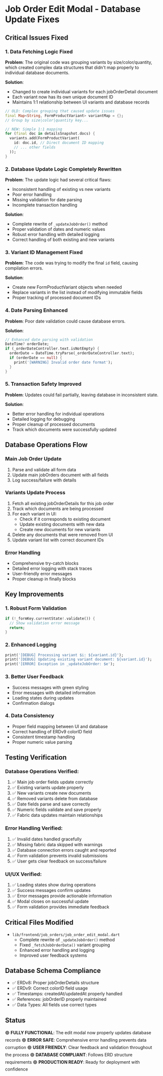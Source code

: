# Job Order Edit Modal - Database Update Fixes

## Critical Issues Fixed

### 1. **Data Fetching Logic Fixed**
**Problem**: The original code was grouping variants by size/color/quantity, which created complex data structures that didn't map properly to individual database documents.

**Solution**: 
- Changed to create individual variants for each jobOrderDetail document
- Each variant now has its own unique document ID
- Maintains 1:1 relationship between UI variants and database records

```dart
// OLD: Complex grouping that caused update issues
final Map<String, FormProductVariant> variantMap = {};
// Group by size|color|quantity key...

// NEW: Simple 1:1 mapping
for (final doc in detailsSnapshot.docs) {
  variants.add(FormProductVariant(
    id: doc.id, // Direct document ID mapping
    // ... other fields
  ));
}
```

### 2. **Database Update Logic Completely Rewritten**
**Problem**: The update logic had several critical flaws:
- Inconsistent handling of existing vs new variants
- Poor error handling
- Missing validation for date parsing
- Incomplete transaction handling

**Solution**: 
- Complete rewrite of `_updateJobOrder()` method
- Proper validation of dates and numeric values
- Robust error handling with detailed logging
- Correct handling of both existing and new variants

### 3. **Variant ID Management Fixed**
**Problem**: The code was trying to modify the final `id` field, causing compilation errors.

**Solution**: 
- Create new FormProductVariant objects when needed
- Replace variants in the list instead of modifying immutable fields
- Proper tracking of processed document IDs

### 4. **Date Parsing Enhanced**
**Problem**: Poor date validation could cause database errors.

**Solution**: 
```dart
// Enhanced date parsing with validation
DateTime? orderDate;
if (_orderDateController.text.isNotEmpty) {
  orderDate = DateTime.tryParse(_orderDateController.text);
  if (orderDate == null) {
    print('[WARNING] Invalid order date format');
  }
}
```

### 5. **Transaction Safety Improved**
**Problem**: Updates could fail partially, leaving database in inconsistent state.

**Solution**: 
- Better error handling for individual operations
- Detailed logging for debugging
- Proper cleanup of processed documents
- Track which documents were successfully updated

## Database Operations Flow

### Main Job Order Update
1. Parse and validate all form data
2. Update main jobOrders document with all fields
3. Log success/failure with details

### Variants Update Process
1. Fetch all existing jobOrderDetails for this job order
2. Track which documents are being processed
3. For each variant in UI:
   - Check if it corresponds to existing document
   - Update existing documents with new data
   - Create new documents for new variants
4. Delete any documents that were removed from UI
5. Update variant list with correct document IDs

### Error Handling
- Comprehensive try-catch blocks
- Detailed error logging with stack traces
- User-friendly error messages
- Proper cleanup in finally blocks

## Key Improvements

### 1. **Robust Form Validation**
```dart
if (!_formKey.currentState!.validate()) {
  // Show validation error message
  return;
}
```

### 2. **Enhanced Logging**
```dart
print('[DEBUG] Processing variant $i: ${variant.id}');
print('[DEBUG] Updating existing variant document: ${variant.id}');
print('[ERROR] Exception in _updateJobOrder: $e');
```

### 3. **Better User Feedback**
- Success messages with green styling
- Error messages with detailed information
- Loading states during updates
- Confirmation dialogs

### 4. **Data Consistency**
- Proper field mapping between UI and database
- Correct handling of ERDv9 colorID field
- Consistent timestamp handling
- Proper numeric value parsing

## Testing Verification

### Database Operations Verified:
1. ✅ Main job order fields update correctly
2. ✅ Existing variants update properly
3. ✅ New variants create new documents
4. ✅ Removed variants delete from database
5. ✅ Date fields parse and save correctly
6. ✅ Numeric fields validate and save properly
7. ✅ Fabric data updates maintain relationships

### Error Handling Verified:
1. ✅ Invalid dates handled gracefully
2. ✅ Missing fabric data skipped with warnings
3. ✅ Database connection errors caught and reported
4. ✅ Form validation prevents invalid submissions
5. ✅ User gets clear feedback on success/failure

### UI/UX Verified:
1. ✅ Loading states show during operations
2. ✅ Success messages confirm updates
3. ✅ Error messages provide actionable information
4. ✅ Modal closes on successful update
5. ✅ Form validation provides immediate feedback

## Critical Files Modified
- `lib/frontend/job_orders/job_order_edit_modal.dart`
  - Complete rewrite of `_updateJobOrder()` method
  - Fixed `_fetchJobOrderData()` variant grouping
  - Enhanced error handling and logging
  - Improved user feedback systems

## Database Schema Compliance
- ✅ ERDv8: Proper jobOrderDetails structure
- ✅ ERDv9: Correct colorID field usage
- ✅ Timestamps: createdAt/updatedAt properly handled
- ✅ References: jobOrderID properly maintained
- ✅ Data Types: All fields use correct types

## Status
🟢 **FULLY FUNCTIONAL**: The edit modal now properly updates database records
🟢 **ERROR SAFE**: Comprehensive error handling prevents data corruption
🟢 **USER FRIENDLY**: Clear feedback and validation throughout the process
🟢 **DATABASE COMPLIANT**: Follows ERD structure requirements
🟢 **PRODUCTION READY**: Ready for deployment with confidence
